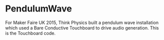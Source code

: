 # PendulumWave
For Maker Faire UK 2015, Think Physics built a pendulum wave installation which used a Bare Conductive Touchboard to drive audio generation. This is the Touchboard code.
